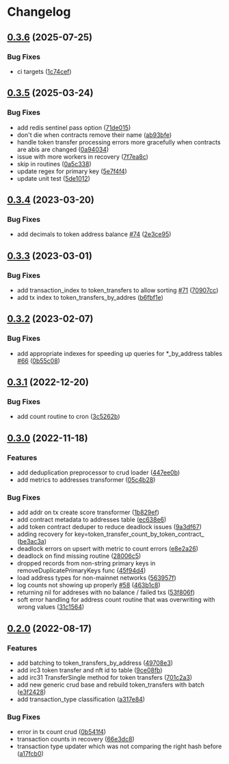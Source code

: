 # Changelog

## [0.3.6](https://github.com/sudoblockio/icon-transformer/compare/v0.3.5...v0.3.6) (2025-07-25)


### Bug Fixes

* ci targets ([1c74cef](https://github.com/sudoblockio/icon-transformer/commit/1c74cef2acfe63d289fbcfd9f3e6242373b2e0e3))

## [0.3.5](https://github.com/sudoblockio/icon-transformer/compare/v0.3.4...v0.3.5) (2025-03-24)


### Bug Fixes

* add redis sentinel pass option ([71de015](https://github.com/sudoblockio/icon-transformer/commit/71de015e040b8aa063f396fe376f3bb0f21ecf71))
* don't die when contracts remove their name ([ab93bfe](https://github.com/sudoblockio/icon-transformer/commit/ab93bfe47a1ec921e67bbd359ba3e84d61d25b99))
* handle token transfer processing errors more gracefully when contracts are abis are changed ([0a94034](https://github.com/sudoblockio/icon-transformer/commit/0a94034bd25c2b6e8307902c287cd135cc412a0e))
* issue with more workers in recovery ([7f7ea8c](https://github.com/sudoblockio/icon-transformer/commit/7f7ea8cdc4ea79bc8dda54cccf90d9e9f9580998))
* skip in routines ([0a5c338](https://github.com/sudoblockio/icon-transformer/commit/0a5c3388509ab3a6fe0c027e646b15b9ec5f7879))
* update regex for primary key ([5e7f4f4](https://github.com/sudoblockio/icon-transformer/commit/5e7f4f4380494d7e4096465d6f9435f55e482516))
* update unit test ([5de1012](https://github.com/sudoblockio/icon-transformer/commit/5de10129b32ffdffde9efe402e4ee1763639af85))

## [0.3.4](https://github.com/sudoblockio/icon-transformer/compare/v0.3.3...v0.3.4) (2023-03-20)


### Bug Fixes

* add decimals to token address balance [#74](https://github.com/sudoblockio/icon-transformer/issues/74) ([2e3ce95](https://github.com/sudoblockio/icon-transformer/commit/2e3ce954f4f6a3c34286db46378afc2cc7a08913))

## [0.3.3](https://github.com/sudoblockio/icon-transformer/compare/v0.3.2...v0.3.3) (2023-03-01)


### Bug Fixes

* add transaction_index to token_transfers to allow sorting [#71](https://github.com/sudoblockio/icon-transformer/issues/71) ([70907cc](https://github.com/sudoblockio/icon-transformer/commit/70907cc73d596a2cd73ff3e7ddd53fa7051267d4))
* add tx index to token_transfers_by_addres ([b6fbf1e](https://github.com/sudoblockio/icon-transformer/commit/b6fbf1e5cbe8e7d67606e31cd1b85c16505cc41f))

## [0.3.2](https://github.com/sudoblockio/icon-transformer/compare/v0.3.1...v0.3.2) (2023-02-07)


### Bug Fixes

* add appropriate indexes for speeding up queries for *_by_address tables [#66](https://github.com/sudoblockio/icon-transformer/issues/66) ([0b55c08](https://github.com/sudoblockio/icon-transformer/commit/0b55c089d83a090c0f3934d54fb6ad56d4175414))

## [0.3.1](https://github.com/sudoblockio/icon-transformer/compare/v0.3.0...v0.3.1) (2022-12-20)


### Bug Fixes

* add count routine to cron ([3c5262b](https://github.com/sudoblockio/icon-transformer/commit/3c5262bc005f714a8e1e8f69dc52f8fad77f4e48))

## [0.3.0](https://github.com/sudoblockio/icon-transformer/compare/v0.2.0...v0.3.0) (2022-11-18)


### Features

* add deduplication preprocessor to crud loader ([447ee0b](https://github.com/sudoblockio/icon-transformer/commit/447ee0b53a74e43a270c17ad60dce985f6cbeb64))
* add metrics to addresses transformer ([05c4b28](https://github.com/sudoblockio/icon-transformer/commit/05c4b28154444234963fa72feb1cfe42a9fc63b1))


### Bug Fixes

* add addr on tx create score transformer ([1b829ef](https://github.com/sudoblockio/icon-transformer/commit/1b829eff65dd86ae21e672b2b94e116554e1ea54))
* add contract metadata to addresses table ([ec638e6](https://github.com/sudoblockio/icon-transformer/commit/ec638e614d0b4a862142035c4a5f0e4cca837e79))
* add token contract deduper to reduce deadlock issues ([9a3df67](https://github.com/sudoblockio/icon-transformer/commit/9a3df674f6109c8c54668d43ba2eecab8eaf81cd))
* adding recovery for key=token_transfer_count_by_token_contract_ ([be3ac3a](https://github.com/sudoblockio/icon-transformer/commit/be3ac3a9b52979d636ce434dcdf02a52c409b203))
* deadlock errors on upsert with metric to count errors ([e8e2a26](https://github.com/sudoblockio/icon-transformer/commit/e8e2a26be46669e94ce47471e2809e96f4a6526e))
* deadlock on find missing routine ([28006c5](https://github.com/sudoblockio/icon-transformer/commit/28006c59cbabd2ca7267338b36c2721d843beb86))
* dropped records from non-string primary keys in removeDuplicatePrimaryKeys func ([45f94d4](https://github.com/sudoblockio/icon-transformer/commit/45f94d46ecb57770a662a0c6ead15683f1126da8))
* load address types for non-mainnet networks ([563957f](https://github.com/sudoblockio/icon-transformer/commit/563957f4d9572fa286a295bea59e018d2dee9d8b))
* log counts not showing up properly [#58](https://github.com/sudoblockio/icon-transformer/issues/58) ([463b1c8](https://github.com/sudoblockio/icon-transformer/commit/463b1c85d53e17bcf116cf270b66021b165454b2))
* returning nil for addreses with no balance / failed txs ([53f806f](https://github.com/sudoblockio/icon-transformer/commit/53f806fbfab7516bf41afa55f835dca28951a2e7))
* soft error handling for address count routine that was overwriting with wrong values ([31c1564](https://github.com/sudoblockio/icon-transformer/commit/31c1564b0edeb4762842d05f25fca250c8267a34))

## [0.2.0](https://github.com/sudoblockio/icon-transformer/compare/v0.1.2...v0.2.0) (2022-08-17)


### Features

* add batching to token_transfers_by_address ([49708e3](https://github.com/sudoblockio/icon-transformer/commit/49708e36ee583c5b3783b00dc38660dcbc302a55))
* add irc3 token transfer and nft id to table ([9ce08fb](https://github.com/sudoblockio/icon-transformer/commit/9ce08fba00d9db9833a4bb54d46b7531e3b3fa77))
* add irc31 TransferSingle method for token transfers ([701c2a3](https://github.com/sudoblockio/icon-transformer/commit/701c2a3534fa4a5754060a3e74f4361f7ba8fbd3))
* add new generic crud base and rebuild token_transfers with batch ([e3f2428](https://github.com/sudoblockio/icon-transformer/commit/e3f2428b9fdd4bac922d7e31bba93925a0ba7b4e))
* add transaction_type classification ([a317e84](https://github.com/sudoblockio/icon-transformer/commit/a317e845a427695a81b067847fedf32f9416fecb))


### Bug Fixes

* error in tx count crud ([0b541f4](https://github.com/sudoblockio/icon-transformer/commit/0b541f46d61a2dea4db6a5ade3e5c6f6b2f4e5e5))
* transaction counts in recovery ([66e3dc8](https://github.com/sudoblockio/icon-transformer/commit/66e3dc873f1d687204a7b89995432b60064364cf))
* transaction type updater which was not comparing the right hash before ([a17fcb0](https://github.com/sudoblockio/icon-transformer/commit/a17fcb06440bbcbca6b9b62b305493ec53f7199b))
